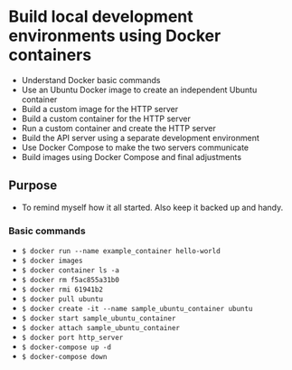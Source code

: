 # Build local development environments using Docker containers
- Understand Docker basic commands
- Use an Ubuntu Docker image to create an independent Ubuntu container
- Build a custom image for the HTTP server
- Build a custom container for the HTTP server
- Run a custom container and create the HTTP server
- Build the API server using a separate development environment
- Use Docker Compose to make the two servers communicate
- Build images using Docker Compose and final adjustments

## Purpose
- To remind myself how it all started. Also keep it backed up and handy.

### Basic commands
- `$ docker run --name example_container hello-world`
- `$ docker images`
- `$ docker container ls -a`
- `$ docker rm f5ac855a31b0`
- `$ docker rmi 61941b2`
- `$ docker pull ubuntu`
- `$ docker create -it --name sample_ubuntu_container ubuntu`
- `$ docker start sample_ubuntu_container`
- `$ docker attach sample_ubuntu_container`
- `$ docker port http_server`
- `$ docker-compose up -d` 
- `$ docker-compose down` 